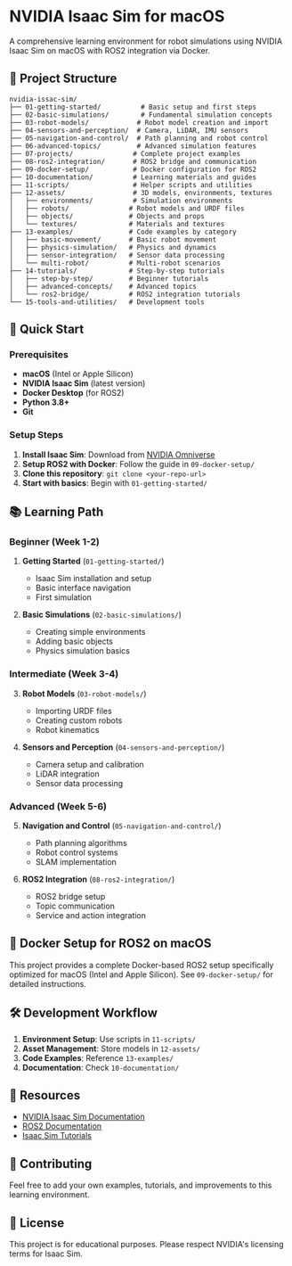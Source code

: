 # NVIDIA Isaac Sim for macOS

A comprehensive learning environment for robot simulations using NVIDIA Isaac Sim on macOS with ROS2 integration via Docker.

## 📁 Project Structure

```
nvidia-issac-sim/
├── 01-getting-started/          # Basic setup and first steps
├── 02-basic-simulations/        # Fundamental simulation concepts
├── 03-robot-models/            # Robot model creation and import
├── 04-sensors-and-perception/  # Camera, LiDAR, IMU sensors
├── 05-navigation-and-control/  # Path planning and robot control
├── 06-advanced-topics/         # Advanced simulation features
├── 07-projects/               # Complete project examples
├── 08-ros2-integration/       # ROS2 bridge and communication
├── 09-docker-setup/           # Docker configuration for ROS2
├── 10-documentation/          # Learning materials and guides
├── 11-scripts/                # Helper scripts and utilities
├── 12-assets/                 # 3D models, environments, textures
│   ├── environments/          # Simulation environments
│   ├── robots/               # Robot models and URDF files
│   ├── objects/              # Objects and props
│   └── textures/             # Materials and textures
├── 13-examples/              # Code examples by category
│   ├── basic-movement/       # Basic robot movement
│   ├── physics-simulation/   # Physics and dynamics
│   ├── sensor-integration/   # Sensor data processing
│   └── multi-robot/          # Multi-robot scenarios
├── 14-tutorials/             # Step-by-step tutorials
│   ├── step-by-step/         # Beginner tutorials
│   ├── advanced-concepts/    # Advanced topics
│   └── ros2-bridge/          # ROS2 integration tutorials
└── 15-tools-and-utilities/   # Development tools
```

## 🚀 Quick Start

### Prerequisites
- **macOS** (Intel or Apple Silicon)
- **NVIDIA Isaac Sim** (latest version)
- **Docker Desktop** (for ROS2)
- **Python 3.8+**
- **Git**

### Setup Steps
1. **Install Isaac Sim**: Download from [NVIDIA Omniverse](https://www.nvidia.com/en-us/omniverse/)
2. **Setup ROS2 with Docker**: Follow the guide in `09-docker-setup/`
3. **Clone this repository**: `git clone <your-repo-url>`
4. **Start with basics**: Begin with `01-getting-started/`

## 📚 Learning Path

### Beginner (Week 1-2)
1. **Getting Started** (`01-getting-started/`)
   - Isaac Sim installation and setup
   - Basic interface navigation
   - First simulation

2. **Basic Simulations** (`02-basic-simulations/`)
   - Creating simple environments
   - Adding basic objects
   - Physics simulation basics

### Intermediate (Week 3-4)
3. **Robot Models** (`03-robot-models/`)
   - Importing URDF files
   - Creating custom robots
   - Robot kinematics

4. **Sensors and Perception** (`04-sensors-and-perception/`)
   - Camera setup and calibration
   - LiDAR integration
   - Sensor data processing

### Advanced (Week 5-6)
5. **Navigation and Control** (`05-navigation-and-control/`)
   - Path planning algorithms
   - Robot control systems
   - SLAM implementation

6. **ROS2 Integration** (`08-ros2-integration/`)
   - ROS2 bridge setup
   - Topic communication
   - Service and action integration

## 🐳 Docker Setup for ROS2 on macOS

This project provides a complete Docker-based ROS2 setup specifically optimized for macOS (Intel and Apple Silicon). See `09-docker-setup/` for detailed instructions.

## 🛠️ Development Workflow

1. **Environment Setup**: Use scripts in `11-scripts/`
2. **Asset Management**: Store models in `12-assets/`
3. **Code Examples**: Reference `13-examples/`
4. **Documentation**: Check `10-documentation/`

## 📖 Resources

- [NVIDIA Isaac Sim Documentation](https://docs.omniverse.nvidia.com/isaacsim/latest/)
- [ROS2 Documentation](https://docs.ros.org/en/humble/)
- [Isaac Sim Tutorials](https://docs.omniverse.nvidia.com/isaacsim/latest/tutorials.html)

## 🤝 Contributing

Feel free to add your own examples, tutorials, and improvements to this learning environment.

## 📝 License

This project is for educational purposes. Please respect NVIDIA's licensing terms for Isaac Sim.

